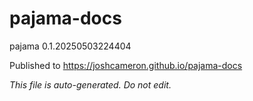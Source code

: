 # pajama-docs
pajama 0.1.20250503224404

Published to https://joshcameron.github.io/pajama-docs

*This file is auto-generated. Do not edit.*
